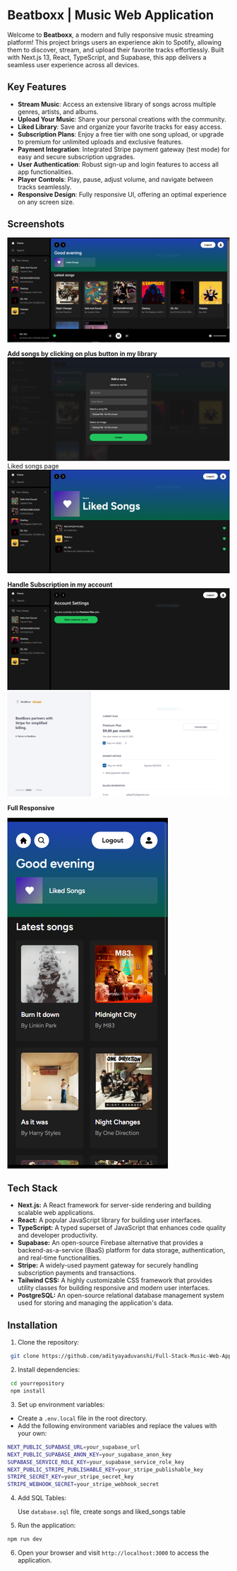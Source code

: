 
# Beatboxx | Music Web Application

Welcome to **Beatboxx**, a modern and fully responsive music streaming platform! This project brings users an experience akin to Spotify, allowing them to discover, stream, and upload their favorite tracks effortlessly. Built with Next.js 13, React, TypeScript, and Supabase, this app delivers a seamless user experience across all devices.

## Key Features

- **Stream Music**: Access an extensive library of songs across multiple genres, artists, and albums.
- **Upload Your Music**: Share your personal creations with the community.
- **Liked Library**: Save and organize your favorite tracks for easy access.
- **Subscription Plans**: Enjoy a free tier with one song upload, or upgrade to premium for unlimited uploads and exclusive features.
- **Payment Integration**: Integrated Stripe payment gateway (test mode) for easy and secure subscription upgrades.
- **User Authentication**: Robust sign-up and login features to access all app functionalities.
- **Player Controls**: Play, pause, adjust volume, and navigate between tracks seamlessly.
- **Responsive Design**: Fully responsive UI, offering an optimal experience on any screen size.


## Screenshots
![screenshot1](screenshot.PNG)

 **Add songs by clicking on plus button in my library** 
![screenshot2](screenshot1.PNG)
Liked songs page
![screenshot2](screenshot2.PNG)

**Handle Subscription in my account**
![screenshot3](screenshot5.PNG)
![screenshot3](screenshot3.PNG)

**Full Responsive**

![screenshot4](screenshot4.PNG)


## Tech Stack

- **Next.js:** A React framework for server-side rendering and building scalable web applications.
- **React:** A popular JavaScript library for building user interfaces.
- **TypeScript:** A typed superset of JavaScript that enhances code quality and developer productivity.
- **Supabase:** An open-source Firebase alternative that provides a backend-as-a-service (BaaS) platform for data storage, authentication, and real-time functionalities.
- **Stripe:** A widely-used payment gateway for securely handling subscription payments and transactions.
- **Tailwind CSS:** A highly customizable CSS framework that provides utility classes for building responsive and modern user interfaces.
- **PostgreSQL:** An open-source relational database management system used for storing and managing the application's data.

## Installation

 1. Clone the repository:

 ```bash
  git clone https://github.com/adityayaduvanshi/Full-Stack-Music-Web-App.git
 ```
2. Install dependencies:    
```bash
 cd yourrepository
 npm install
```
3. Set up environment variables:  

 - Create a `.env.local` file in the root directory.
 - Add the following environment variables and replace the values with your own:
 ```bash
 NEXT_PUBLIC_SUPABASE_URL=your_supabase_url
 NEXT_PUBLIC_SUPABASE_ANON_KEY=your_supabase_anon_key
 SUPABASE_SERVICE_ROLE_KEY=your_supabase_service_role_key
 NEXT_PUBLIC_STRIPE_PUBLISHABLE_KEY=your_stripe_publishable_key
 STRIPE_SECRET_KEY=your_stripe_secret_key
 STRIPE_WEBHOOK_SECRET=your_stripe_webhook_secret
 ```
4. Add SQL Tables:

     Use `database.sql` file, create songs and liked_songs table 
 

5. Run the application:
```bash
npm run dev
```
6. Open your browser and visit `http://localhost:3000` to access the application.







